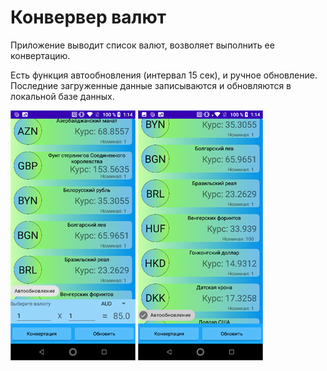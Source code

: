 # Конвервер валют

Приложение выводит список валют, возволяет выполнить ее конвертацию.

Есть функция автообновления (интервал 15 сек), и ручное обновление.
Последние загруженные данные записываются и обновляются в локальной базе данных.

![alt tag](/screen/1.png "")
![alt tag](/screen/2.png "")